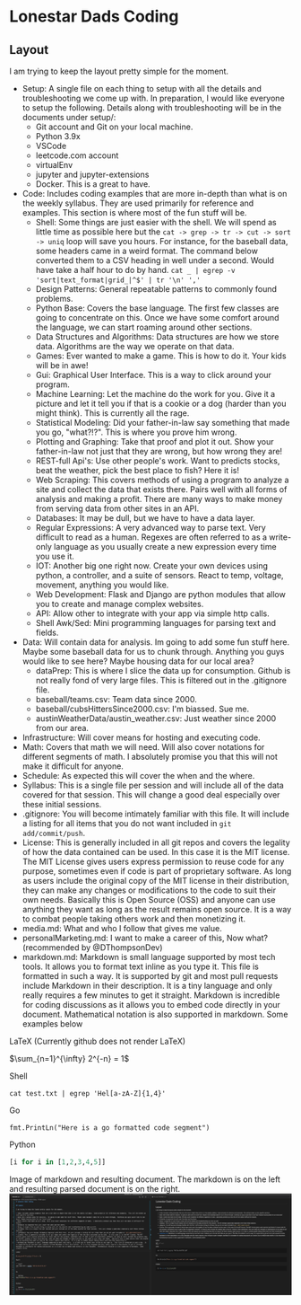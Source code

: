 # Lonestar Dads Coding

## Layout

I am trying to keep the layout pretty simple for the moment.  

* Setup: A single file on each thing to setup with all the details and troubleshooting we come up with.  In preparation, I would like everyone to setup the following.  Details along with troubleshooting will be in the documents under setup/:
    * Git account and Git on your local machine.
    * Python 3.9x
    * VSCode
    * leetcode.com account
    * virtualEnv
    * jupyter and jupyter-extensions
    * Docker.  This is a great to have.
* Code: Includes coding examples that are more in-depth than what is on the weekly syllabus. They are used primarily for reference and examples.  This section is where most of the fun stuff will be.
    * Shell: Some things are just easier with the shell.  We will spend as little time as possible here but the `cat -> grep -> tr -> cut -> sort -> uniq` loop will save you hours.  For instance, for the baseball data, some headers came in a weird format.  The command below converted them to a CSV heading in well under a second.  Would have take a half hour to do by hand.  `cat _ | egrep -v 'sort|text_format|grid_|^$' | tr '\n' ','`
    * Design Patterns: General repeatable patterns to commonly found problems.
    * Python Base: Covers the base language.  The first few classes are going to concentrate on this.  Once we have some comfort around the language, we can start roaming around other sections.
    * Data Structures and Algorithms:  Data structures are how we store data.  Algorithms are the way we operate on that data.
    * Games: Ever wanted to make a game.  This is how to do it.  Your kids will be in awe!
    * Gui: Graphical User Interface.  This is a way to click around your program.
    * Machine Learning: Let the machine do the work for you.  Give it a picture and let it tell you if that is a cookie or a dog (harder than you might think).  This is currently all the rage.
    * Statistical Modeling: Did your father-in-law say something that made you go, "what?!?".  This is where you prove him wrong.
    * Plotting and Graphing: Take that proof and plot it out.  Show your father-in-law not just that they are wrong, but how wrong they are!
    * REST-full Api's: Use other people's work.  Want to predicts stocks, beat the weather, pick the best place to fish?  Here it is!
    * Web Scraping: This covers methods of using a program to analyze a site and collect the data that exists there.  Pairs well with all forms of analysis and making a profit.  There are many ways to make money from serving data from other sites in an API.
    * Databases: It may be dull, but we have to have a data layer.
    * Regular Expressions: A very advanced way to parse text.  Very difficult to read as a human.  Regexes are often referred to as a write-only language as you usually create a new expression every time you use it.
    * IOT: Another big one right now.  Create your own devices using python, a controller, and a suite of sensors.  React to temp, voltage, movement, anything you would like.
    * Web Development: Flask and Django are python modules that allow you to create and manage complex websites.
    * API: Allow other to integrate with your app via simple http calls.
    * Shell Awk/Sed: Mini programming languages for parsing text and fields.
* Data: Will contain data for analysis.  Im going to add some fun stuff here.  Maybe some baseball data for us to chunk through.  Anything you guys would like to see here?  Maybe housing data for our local area?
    * dataPrep: This is where I slice the data up for consumption.  Github is not really fond of very large files.  This is filtered out in the .gitignore file.
    * baseball/teams.csv: Team data since 2000.
    * baseball/cubsHittersSince2000.csv: I'm biassed.  Sue me.
    * austinWeatherData/austin_weather.csv: Just weather since 2000 from our area.
* Infrastructure: Will cover means for hosting and executing code.
* Math: Covers that math we will need.  Will also cover notations for different segments of math.  I absolutely promise you that this will not make it difficult for anyone.
* Schedule: As expected this will cover the when and the where.
* Syllabus: This is a single file per session and will include all of the data covered for that session.  This will change a good deal especially over these initial sessions.
* .gitignore: You will become intimately familiar with this file.  It will include a listing for all items that you do not want included in `git add/commit/push`.
* License: This is generally included in all git repos and covers the legality of how the data contained can be used.  In this case it is the MIT license. The MIT License gives users express permission to reuse code for any purpose, sometimes even if code is part of proprietary software. As long as users include the original copy of the MIT license in their distribution, they can make any changes or modifications to the code to suit their own needs.  Basically this is Open Source (OSS) and anyone can use anything they want as long as the result remains open source.  It is a way to combat people taking others work and then monetizing it.
* media.md: What and who I follow that gives me value.
* personalMarketing.md: I want to make a career of this, Now what?  (recommended by @DThompsonDev)
* markdown.md: Markdown is small language supported by most tech tools.  It allows you to format text inline as you type it.  This file is formatted in such a way.  It is supported by git and most pull requests include Markdown in their description.  It is a tiny language and only really requires a few minutes to get it straight.  Markdown is incredible for coding discussions as it allows you to embed code directly in your document.  Mathematical notation is also supported in markdown.  Some examples below

LaTeX (Currently github does not render LaTeX)

$\sum_{n=1}^{\infty} 2^{-n} = 1$

Shell

```shell
cat test.txt | egrep 'Hel[a-zA-Z]{1,4}'
```

Go

```golang
fmt.PrintLn("Here is a go formatted code segment")
```

Python

```python
[i for i in [1,2,3,4,5]]
```

Image of markdown and resulting document.  The markdown is on the left and resulting parsed document is on the right.
![Markdown](data/images/markdown.png)
